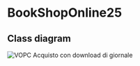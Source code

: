 # BookShopOnline25

## Class diagram 

![VOPC Acquisto con download di giornale](https://github.com/ilciro/BookShopOnline25/blob/master/VOPCAcquistoGiornale.png)

